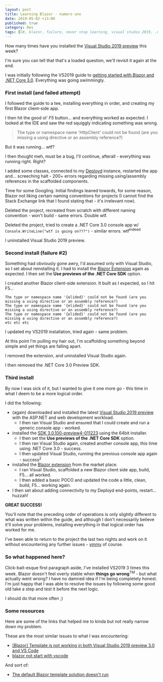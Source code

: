 ```yaml
---
layout: post
title: Learning Blazor - numero uno
date: 2019-05-02 +13:00
published: true
category: Dev
tags: [C#, blazor, failure, never stop learning, visual studio 2019, .net core 3.0, better late than never]
---
```


How many times have you installed the [Visual Studio 2019 preview](https://visualstudio.microsoft.com/vs/preview/) this week?

I'm sure you can tell that that's a loaded question, we'll revisit it again at the end.

I was initially following the VS2019 guide to [getting started with Blazor and .NET Core 3.0](https://docs.microsoft.com/en-us/aspnet/core/blazor/get-started?view=aspnetcore-3.0&tabs=visual-studio). Everything was going swimmingly.


### First install (and failed attempt)

I followed the guide to a tee, installing everything in order, and creating my first Blazor client-side app.

I then hit the good ol' *F5* button... and everything worked as expected. I looked at the IDE and saw the red squiggly indicating something was wrong.

> The type or namespace name 'HttpClient' could not be found (are you missing a using directive or an assembly reference?)

But it was running... wtf?

I then thought meh, must be a bug, I'll continue, afterall - everything was running right. Right?

I added some classes, connected to my [Deployd](https://deployd.com/) instance, restarted the app and... screeching halt - 200+ errors regarding missing using/assembly references in the scaffolded components.

Time for some Googling. Initial findings leaned towards, for some reason, Blazor not liking certain naming conventions for projects (I cannot find the Stack Exchange link that I found stating that - it's irrelevant now).

Deleted the project, recreated from scratch with different naming convention - won't build - same errors. Double wtf.

Deleted the project, tried to create a .NET Core 3.0 console app w/ `Console.WriteLine("wtf is going on???")` - similar errors. wtf<sup>indeed</sup>

I uninstalled Visual Studio 2019 preview.


### Second install (failure #2)

Something had obviously gone awry, I'd assumed only with Visual Studio, so I set about reinstalling it. I had to install the [Blazor Extension](https://go.microsoft.com/fwlink/?linkid=870389) again as expected. I then set the **Use previews of the .NET Core SDK** option.

I created another Blazor client-side extension. It built as I expected, so I hit F5...

~~~text
The type or namespace name '{elided}' could not be found (are you missing a using directive or an assembly reference?)
The type or namespace name '{elided}' could not be found (are you missing a using directive or an assembly reference?)
The type or namespace name '{elided}' could not be found (are you missing a using directive or an assembly reference?)
etc etc etc
~~~

I updated my VS2019 installation, tried again - same problem.

At this point I'm pulling my hair out, I'm scaffolding something beyond simple and yet things are falling apart.

I removed the extension, and uninstalled Visual Studio again.

I then removed the .NET Core 3.0 Preview SDK.


### Third install

By now I was sick of it, but I wanted to give it one more go - this time in what I deem to be a more logical order.

I did the following:
- (again) downloaded and installed the latest [Visual Studio 2019 preview](https://visualstudio.microsoft.com/vs/preview/) with the ASP.NET and web development workload.
  - I then ran Visual Studio and ensured that I could create and run a generic console app - worked.
- installed the [SDK 3.0.100-preview4-011223](https://dotnet.microsoft.com/download/thank-you/dotnet-sdk-3.0.100-preview4-windows-x64-installer) using the 64bit installer.
  - I then set the **Use previews of the .NET Core SDK** option.
  - I then ran Visual Studio again, created another console app, this time using .NET Core 3.0 - success.
  - I then updated Visual Studio, running the previous console app again - success<sup>2</sup>
- installed the [Blazor extension](https://go.microsoft.com/fwlink/?linkid=870389) from the market place.
  - I ran Visual Studio, scaffolded a new Blazor client side app, build, F5... all worked.
  - I then added a basic POCO and updated the code a little, clean, build, F5... working again.
- I then set about adding connectivity to my Deployd end-points, restart... huzzah!

**GREAT SUCCESS!**

You'll note that the preceding order of operations is only slightly different to what was written within the guide, and although I don't necessarily believe it'll solve your problems, installing everything in that logical order has worked for me.

I've been able to return to the project the last two nights and work on it without encountering any further issues - [ymmv](https://dictionary.cambridge.org/dictionary/english/ymmv) of course.


### So what happened here?

Click-bait-esque first paragraph aside, I've installed VS2019 3 times this week. Blazor doesn't feel overly stable when **things go wrong**<sup>TM</sup> - but what actually went wrong? I have no damned idea if I'm being completely honest. I'm just happy that I was able to resolve the issues by following some good old take a step and test it before the next logic.

I should do that more often ;)


### Some resources

Here are some of the links that helped me to kinda but not really narrow down my problem.

These are the most similar issues to what I was encountering:
- [[Blazor] Template is not working in both Visual Studio 2019 preview 3.0 and VS Code](https://github.com/aspnet/AspNetCore/issues/7952)
- [blazor not start with vscode](https://github.com/Microsoft/vscode/issues/72701)

And sort of:
- [The default Blazor template solution doesn't run](https://github.com/aspnet/AspNetCore/issues/8074)

